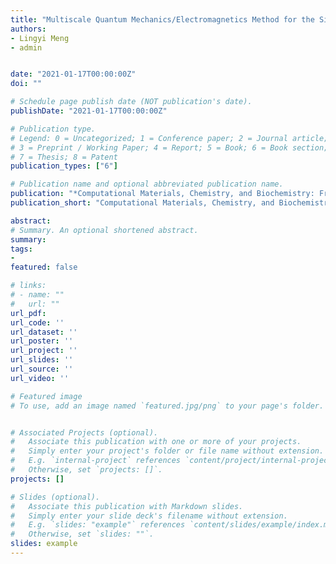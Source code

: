 ```yaml
---
title: "Multiscale Quantum Mechanics/Electromagnetics Method for the Simulation of Photovoltaic Devices"
authors:
- Lingyi Meng
- admin


date: "2021-01-17T00:00:00Z"
doi: ""

# Schedule page publish date (NOT publication's date).
publishDate: "2021-01-17T00:00:00Z"

# Publication type.
# Legend: 0 = Uncategorized; 1 = Conference paper; 2 = Journal article;
# 3 = Preprint / Working Paper; 4 = Report; 5 = Book; 6 = Book section;
# 7 = Thesis; 8 = Patent
publication_types: ["6"]

# Publication name and optional abbreviated publication name.
publication: "*Computational Materials, Chemistry, and Biochemistry: From Bold Initiatives to the Last Mile*"
publication_short: "Computational Materials, Chemistry, and Biochemistry: From Bold Initiatives to the Last Mile,page 693-715 (Springer, 2021)"

abstract: 
# Summary. An optional shortened abstract.
summary:
tags:
-
featured: false

# links:
# - name: ""
#   url: ""
url_pdf:
url_code: ''
url_dataset: ''
url_poster: ''
url_project: ''
url_slides: ''
url_source: ''
url_video: ''

# Featured image
# To use, add an image named `featured.jpg/png` to your page's folder. 


# Associated Projects (optional).
#   Associate this publication with one or more of your projects.
#   Simply enter your project's folder or file name without extension.
#   E.g. `internal-project` references `content/project/internal-project/index.md`.
#   Otherwise, set `projects: []`.
projects: []

# Slides (optional).
#   Associate this publication with Markdown slides.
#   Simply enter your slide deck's filename without extension.
#   E.g. `slides: "example"` references `content/slides/example/index.md`.
#   Otherwise, set `slides: ""`.
slides: example
---
```



